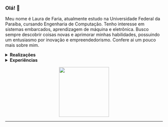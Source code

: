 ### Olá! 👋

Meu nome é Laura de Faria, atualmente estudo na Universidade Federal da Paraíba, cursando Engenharia de Computação. Tenho interesse em sistemas embarcados, aprendizagem de máquina e eletrônica. Busco sempre descobrir coisas novas e aprimorar minhas habilidades, possuindo um entusiasmo por inovação e empreendedorismo. Confere ai um pouco mais sobre mim.

<details>
 <summary><strong>Realizações</strong></summary>

   - <b>(2018 - Presente)</b> Membro do Capítulo de Robótica e Automação (RAS), pelo Ramo IEEE da UFPB <br/> 
   - <b>(2018 - Presente)</b> Ministro aulas de Arduino e Eletrônica básica no Capítulo de Robótica e Automação (RAS) <br/>
   - <b>(2018 - 2020)</b> Integrante do Laboratório de Sistemas Digitais - UFPB <br/>
   - <b>(2019)</b> Monitora da disciplina de Circuitos Lógicos para o curso de Engenharia de Computação <br/>
   - <b>(2019)</b> Desenvolvimento de material de apoio para práticas envolvendo circuitos integrados <br/>
   - <b>(2019 - 2020)</b> Desenvolvimento de uma plataforma de baixo custo para análise de exercícios para pacientes com lesão cerebral e medular<br/>
   - <b>(2020 - 2021)</b> Participação como desenvolvedora do site para projeto 'Paraíba Humana e Inteligente' <br/> 
   - <b>(2021 - 2022)</b> Presidente do Capítulo de Robótica e Automação (RAS), pelo Ramo IEEE da UFPB <br/> 
   - <b>(2022)</b> Presidente do Ramo estudantil IEEE da UFPB <br/>
</details>

<details>
 <summary><strong>Experiências</strong></summary>
   - Experiência com C/C++ em projetos pessoais, graduação e projeto de pesquisa<br/>
   - Experiência com Python em projetos pessoais e graduação<br/>
   - Experiência com Assembly e verilog em projetos pessoais e graduação<br/>
   - Possuo conhecimento na aplicação de conteúdos envolvendo circuitos lógicos (manipulando circuitos integrados), eletrônica e arquitetura de computadores<br/>
   - Tenho conhecimento básico em JavaScript <br/>
   - Trabalhei com pesquisa na área de Sistemas Embarcados, aplicando no desenvolvimento de tecnologias assistivas <br/>
   - Possuo conhecimento sobre Machine Learning, desenvolvendo projetos pessoais e na graduação<br/>
   - Já participei de minicursos envolvendo desenvolvimento web, análise de Fourier, introdução a banco de dados (Integrando MySQL + arduino e Cloud Firestore/Realtime Database + ESP8266) e microntroladores (PIC) <br/>
</details>

<p align="center">
<a href="https://github.com/lauradefaria">
  <img height="160em" src="https://github-readme-stats.vercel.app/api/top-langs/?username=lauradefaria&theme=dracula&layout=compact&langs_count=6" />
</a>
</p>

---
